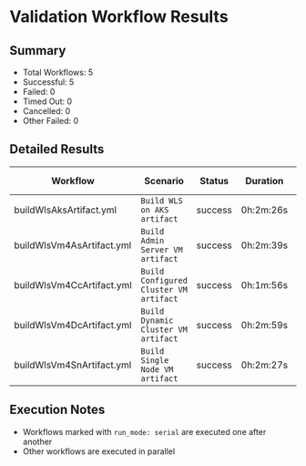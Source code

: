 # Validation Workflow Results

## Summary
- Total Workflows: 5
- Successful: 5
- Failed: 0
- Timed Out: 0
- Cancelled: 0
- Other Failed: 0

## Detailed Results

| Workflow | Scenario | Status | Duration | Run URL |
|----------|----------|---------|-----------|----------|
| buildWlsAksArtifact.yml | `Build WLS on AKS artifact` | success | 0h:2m:26s | [View Run](https://github.com/oracle/weblogic-azure/actions/runs/18394731440) |
| buildWlsVm4AsArtifact.yml | `Build Admin Server VM artifact` | success | 0h:2m:39s | [View Run](https://github.com/oracle/weblogic-azure/actions/runs/18394733132) |
| buildWlsVm4CcArtifact.yml | `Build Configured Cluster VM artifact` | success | 0h:1m:56s | [View Run](https://github.com/oracle/weblogic-azure/actions/runs/18394734963) |
| buildWlsVm4DcArtifact.yml | `Build Dynamic Cluster VM artifact` | success | 0h:2m:59s | [View Run](https://github.com/oracle/weblogic-azure/actions/runs/18394736537) |
| buildWlsVm4SnArtifact.yml | `Build Single Node VM artifact` | success | 0h:2m:27s | [View Run](https://github.com/oracle/weblogic-azure/actions/runs/18394738301) |


## Execution Notes
- Workflows marked with `run_mode: serial` are executed one after another
- Other workflows are executed in parallel

